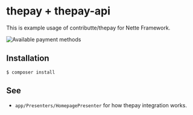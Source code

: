 # thepay + thepay-api

This is example usage of contributte/thepay for Nette Framework.

![](available-payment-methods.png "Available payment methods")

## Installation

```
$ composer install
```

## See

- `app/Presenters/HomepagePresenter` for how thepay integration works.
